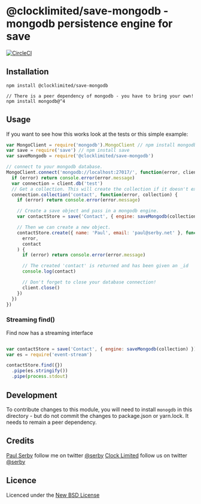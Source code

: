# @clocklimited/save-mongodb - mongodb persistence engine for **save**

[![CircleCI](https://circleci.com/gh/clocklimited/save-mongodb/tree/master.svg?style=svg)](https://circleci.com/gh/clocklimited/save-mongodb/tree/master)

## Installation

```
npm install @clocklimited/save-mongodb

// There is a peer dependency of mongodb - you have to bring your own!
npm install mongodb@^4
```

## Usage

If you want to see how this works look at the tests or this simple example:

```js
var MongoClient = require('mongodb').MongoClient // npm install mongodb
var save = require('save') // npm install save
var saveMongodb = require('@clocklimited/save-mongodb')

// connect to your mongodb database.
MongoClient.connect('mongodb://localhost:27017/', function(error, client) {
  if (error) return console.error(error.message)
  var connection = client.db('test')
  // Get a collection. This will create the collection if it doesn't exist.
  connection.collection('contact', function(error, collection) {
    if (error) return console.error(error.message)

    // Create a save object and pass in a mongodb engine.
    var contactStore = save('Contact', { engine: saveMongodb(collection) })

    // Then we can create a new object.
    contactStore.create({ name: 'Paul', email: 'paul@serby.net' }, function(
      error,
      contact
    ) {
      if (error) return console.error(error.message)

      // The created 'contact' is returned and has been given an _id
      console.log(contact)

      // Don't forget to close your database connection!
      client.close()
    })
  })
})
```

### Streaming find()

Find now has a streaming interface

```js

var contactStore = save('Contact', { engine: saveMongodb(collection) })
var es = require('event-stream')

contactStore.find({})
  .pipe(es.stringify())
  .pipe(process.stdout)

```

## Development

To contribute changes to this module, you will need to install `monogdb` in this directory - but do not commit the changes to package.json or yarn.lock. It needs to remain a peer dependency.

## Credits

[Paul Serby](https://github.com/serby/) follow me on twitter [@serby](http://twitter.com/serby)
[Clock Limited](https://github.com/clocklimited/) follow us on twitter [@serby](http://twitter.com/clock)

## Licence

Licenced under the [New BSD License](http://opensource.org/licenses/bsd-license.php)
